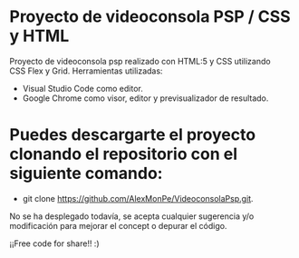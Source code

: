 # Proyecto de videoconsola PSP / CSS y HTML

Proyecto de videoconsola psp realizado con HTML:5 y CSS utilizando <br>
CSS Flex y Grid.
Herramientas utilizadas: <br>
- Visual Studio Code como editor. <br>
- Google Chrome como visor, editor y previsualizador de resultado.


# Puedes descargarte el proyecto clonando el repositorio con el siguiente comando:

- git clone https://github.com/AlexMonPe/VideoconsolaPsp.git.

No se ha desplegado todavía, se acepta cualquier sugerencia y/o modificación para mejorar el concept o depurar el código.

¡¡Free code for share!! :)


